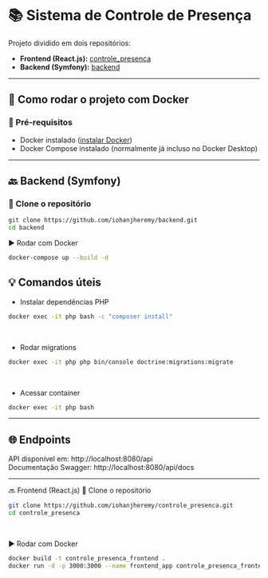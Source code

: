# 📚 Sistema de Controle de Presença

Projeto dividido em dois repositórios:

- **Frontend (React.js):** [controle_presenca](https://github.com/iohanjheremy/controle_presenca)
- **Backend (Symfony):** [backend](https://github.com/iohanjheremy/backend)

---

## 🐳 Como rodar o projeto com Docker

### 🔧 Pré-requisitos

- Docker instalado ([instalar Docker](https://docs.docker.com/get-docker/))
- Docker Compose instalado (normalmente já incluso no Docker Desktop)

---

## 🔙 Backend (Symfony)

### 📁 Clone o repositório
```bash
git clone https://github.com/iohanjheremy/backend.git
cd backend
```
▶️ Rodar com Docker
```bash
docker-compose up --build -d
```

## 💡 Comandos úteis
- Instalar dependências PHP
```bash
docker exec -it php bash -c "composer install"
```
<br>

- Rodar migrations
```bash
docker exec -it php php bin/console doctrine:migrations:migrate
```
<br>

- Acessar container
```bash
docker exec -it php bash
```
---

## 🌐 Endpoints
API disponível em: http://localhost:8080/api <br>
Documentação Swagger: http://localhost:8080/api/docs
<br>

---

🔜 Frontend (React.js)
📁 Clone o repositório
```bash
git clone https://github.com/iohanjheremy/controle_presenca.git
cd controle_presenca
```
<br>

▶️ Rodar com Docker
```bash
docker build -t controle_presenca_frontend .
docker run -d -p 3000:3000 --name frontend_app controle_presenca_frontend
```
